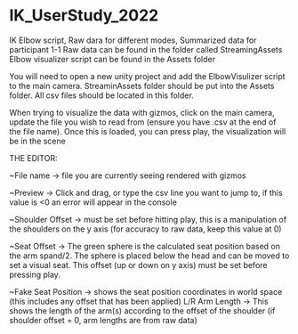 # IK_UserStudy_2022
IK Elbow script, Raw dara for different modes, Summarized data for participant 1-1
Raw data can be found in the folder called StreamingAssets
Elbow visualizer script can be found in the Assets folder


You will need to open a new unity project and add the ElbowVisulizer script to the main camera. 
StreaminAssets folder should be put into the Assets folder. All csv files should be located in this folder.

When trying to visualize the data with gizmos, click on the main camera, update the file you wish to read from (ensure you have .csv at the end of the file name). Once this is loaded, you can press play, the visualization will be in the scene

THE EDITOR: 

~File name -> file you are currently seeing rendered with gizmos

~Preview -> Click and drag, or type the csv line you want to jump to, if this value is <0 an error will appear in the console

~Shoulder Offset -> must be set before hitting play, this is a manipulation of the shoulders on the y axis (for accuracy to raw data, keep this value at 0)

~Seat Offset -> The green sphere is the calculated seat position based on the arm spand/2. The sphere is placed below the head and can be moved to set a visual seat. This offset (up or down on y axis) must be set before pressing play.

~Fake Seat Position -> shows the seat position coordinates in world space (this includes any offset that has been applied)
L/R Arm Length -> This shows the length of the arm(s) according to the offset of the shoulder (if shoulder offset = 0, arm lengths are from raw data)
